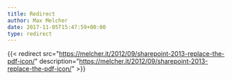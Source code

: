 ```yaml
---
title: Redirect
author: Max Melcher
date: 2017-11-05T15:47:59+00:00
type: redirect
---
```

{{< redirect src="https://melcher.it/2012/09/sharepoint-2013-replace-the-pdf-icon/" description="https://melcher.it/2012/09/sharepoint-2013-replace-the-pdf-icon/" >}}
